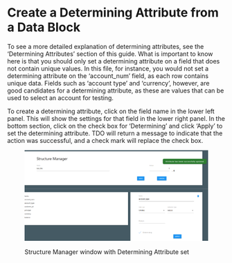 # Create a Determining Attribute from a Data Block

To see a more detailed explanation of determining attributes, see the ‘Determining Attributes’ section of this guide.  What is important to know here is that you should only set a determining attribute on a field that does not contain unique values.  In this file, for instance, you would not set a determining attribute on the ‘account\_num’ field, as each row  contains unique data.  Fields such as ‘account type’ and ‘currency’, however, are good candidates for a determining attribute, as these are values that can be used to select an account for testing.

To create a determining attribute, click on the field name in the lower left panel.  This will show the settings for that field in the lower right panel.  In the bottom section, click on the check box for ‘Determining’ and click ‘Apply’ to set the determining attribute.  TDO will return a message to indicate that the action was successful, and a check mark will replace the check box.

<figure><img src="../../../../../../.gitbook/assets/image (15) (1) (1) (1) (1) (1).png" alt=""><figcaption><p>Structure Manager window with Determining Attribute set</p></figcaption></figure>
